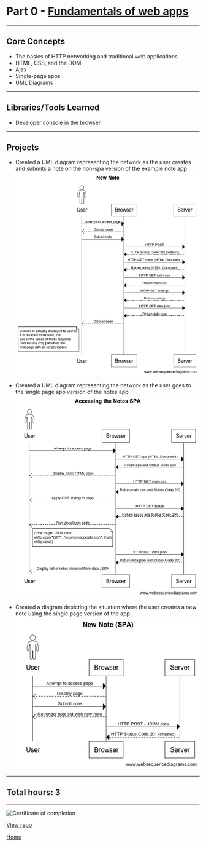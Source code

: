 # Part 0 - [Fundamentals of web apps](https://fullstackopen.com/en/part0/)

---

## Core Concepts

- The basics of HTTP networking and traditional web applications
- HTML, CSS, and the DOM
- Ajax
- Single-page apps
- UML Diagrams

---

## Libraries/Tools Learned

- Developer console in the browser

---

## Projects

- Created a UML diagram representing the network as the user creates and submits a note on the non-spa version of the example note app
  ![UML diagram 1](https://raw.githubusercontent.com/jcmsmith/FSO/main/Part00/0.4%20New%20Note.png)

- Created a UML diagram representing the network as the user goes to the single page app version of the notes app
  ![UML diagram 2](https://raw.githubusercontent.com/jcmsmith/FSO/main/Part00/0.5%20Accessing%20the%20Notes%20SPA.png)

- Created a diagram depicting the situation where the user creates a new note using the single page version of the app
  ![UML diagram 3](https://raw.githubusercontent.com/jcmsmith/FSO/main/Part00/0.6%20New%20Note%20(SPA).png)

---

## Total hours: 3

---

![Certificate of completion](https://imgur.com/xfaUVfs.png)

[View repo](https://github.com/jcmsmith/FSO/tree/main/Part00)

[Home](https://jcmsmith.github.io/FSO/)
